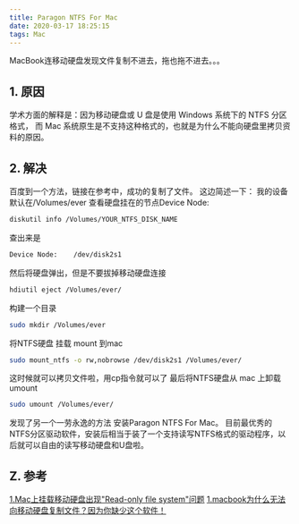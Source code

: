 ```yaml
---
title: Paragon NTFS For Mac
date: 2020-03-17 18:25:15
tags: Mac
---
```

MacBook连移动硬盘发现文件复制不进去，拖也拖不进去。。。
<!--more-->

## 1. 原因
学术方面的解释是：因为移动硬盘或 U 盘是使用 Windows 系统下的 NTFS 分区格式，
而 Mac 系统原生是不支持这种格式的，也就是为什么不能向硬盘里拷贝资料的原因。

## 2. 解决
百度到一个方法，链接在参考中，成功的复制了文件。
这边简述一下：
我的设备默认在/Volumes/ever
查看硬盘挂在的节点Device Node: 
``` bash
diskutil info /Volumes/YOUR_NTFS_DISK_NAME
```
查出来是
``` bash
Device Node:    /dev/disk2s1
```

然后将硬盘弹出，但是不要拔掉移动硬盘连接
``` bash
hdiutil eject /Volumes/ever/
```

构建一个目录
``` bash
sudo mkdir /Volumes/ever
```

将NTFS硬盘 挂载 mount 到mac
``` bash
sudo mount_ntfs -o rw,nobrowse /dev/disk2s1 /Volumes/ever/
```

这时候就可以拷贝文件啦，用cp指令就可以了
最后将NTFS硬盘从 mac 上卸载 umount
``` bash
sudo umount /Volumes/ever/
```

发现了另一个一劳永逸的方法
安装Paragon NTFS For Mac。
目前最优秀的NTFS分区驱动软件，安装后相当于装了一个支持读写NTFS格式的驱动程序，以后就可以自由的读写移动硬盘和U盘啦。




## Z. 参考
[1.Mac上挂载移动硬盘出现"Read-only file system"问题](https://www.xiaorongmao.com/blog/49)
[1.macbook为什么无法向移动硬盘复制文件？因为你缺少这个软件！](http://www.360doc.com/content/17/1009/22/912420_693616011.shtml)
